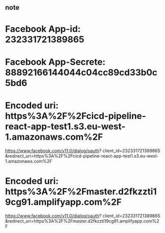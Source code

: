 ## note

# Facebook App-id: 232331721389865
# Facebook App-Secrete: 88892166144044c04cc89cd33b0c5bd6

# Encoded uri: https%3A%2F%2Fcicd-pipeline-react-app-test1.s3.eu-west-1.amazonaws.com%2F

https://www.facebook.com/v11.0/dialog/oauth?
  client_id=232331721389865
  &redirect_uri=https%3A%2F%2Fcicd-pipeline-react-app-test1.s3.eu-west-1.amazonaws.com%2F


# Encoded uri: https%3A%2F%2Fmaster.d2fkzzti19cg91.amplifyapp.com%2F

https://www.facebook.com/v11.0/dialog/oauth?
  client_id=232331721389865
  &redirect_uri=https%3A%2F%2Fmaster.d2fkzzti19cg91.amplifyapp.com%2F